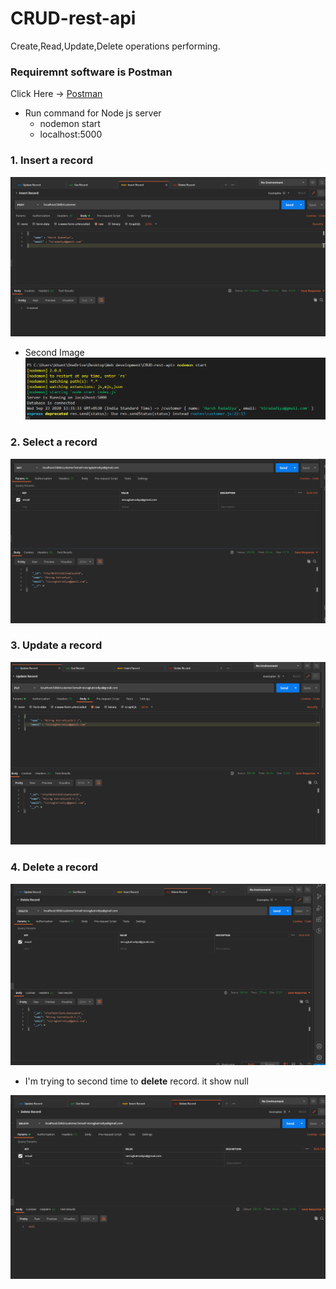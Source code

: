 # CRUD-rest-api
 Create,Read,Update,Delete operations performing.

 ### Requiremnt software is Postman
  Click Here -> [Postman ](https://www.postman.com/downloads/)
  * Run command for Node js server
    - nodemon start
    - localhost:5000

 ### 1. Insert a record
 
 ![404](Images/insert_1.png)
 - Second Image
 ![404](Images/insert_2.png)

### 2. Select a record
 
 ![404](Images/Select.png)


### 3. Update a record
 
 ![404](Images/Update.png)
 



 ### 4. Delete a record
 
 ![404](Images/1_delete.png)

 - I'm trying to second time to **delete** record. it show null

 ![404](Images/2_delete.png)
